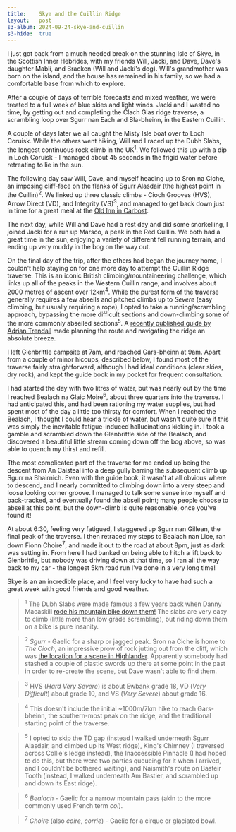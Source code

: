 ```yaml
---
title:    Skye and the Cuillin Ridge
layout:   post
s3-album: 2024-09-24-skye-and-cuillin
s3-hide:  true
---
```


I just got back from a much needed break on the stunning Isle of Skye, in the Scottish Inner Hebrides, with my friends Will, Jacki, and Dave, Dave's daughter Mabli, and Bracken (Will and Jacki's dog). Will's grandmother was born on the island, and the house has remained in his family, so we had a comfortable base from which to explore.

After a couple of days of terrible forecasts and mixed weather, we were treated to a full week of blue skies and light winds. Jacki and I wasted no time, by getting out and completing the Clach Glas ridge traverse, a scrambling loop over Sgurr nan Each and Bla-bheinn, in the Eastern Cuillin.

<div class="s3-strip" images=""> </div> <sup></sup>

A couple of days later we all caught the Misty Isle boat over to Loch Coruisk. While the others went hiking, Will and I raced up the Dubh Slabs, the longest continuous rock climb in the UK<sup>1</sup>.  We followed this up with a dip in Loch Coruisk - I managed about 45 seconds in the frigid water before retreating to lie in the sun.

<div class="s3-strip" images="dubh_1.jpg;dubh_2.jpg;dubh_3.jpg;dubh_4.jpg"> </div>

The following day saw Will, Dave, and myself heading up to Sron na Ciche, an imposing cliff-face on the flanks of Sgurr Alasdair (the highest point in the Cuillin)<sup>2</sup>. We linked up three classic climbs - Cioch Grooves (HVS), Arrow Direct (VD), and Integrity (VS)<sup>3</sup>, and managed to get back down just in time for a great meal at the [Old Inn in Carbost](https://theoldinnskye.co.uk/).

<div class="s3-strip" images="cioch_1.jpg;cioch_2.jpg;cioch_3.jpg;cioch_4.jpg"> </div>

The next day, while Will and Dave had a rest day and did some snorkelling, I joined Jacki for a run up Marsco, a peak in the Red Cuillin. We both had a great time in the sun, enjoying a variety of different fell running terrain, and ending up very muddy in the bog on the way out.

<div class="s3-strip" images="marsco_1.jpg;marsco_2.jpg;marsco_3.jpg"> </div>

On the final day of the trip, after the others had began the journey home, I couldn't help staying on for one more day to attempt the Cuillin Ridge traverse. This is an iconic British climbing/mountaineering challenge, which links up all of the peaks in the Western Cuillin range, and involves about 2000 metres of ascent over 12km<sup>4</sup>. While the purest form of the traverse generally requires a few abseils and pitched climbs up to _Severe_ (easy climbing, but usually requiring a rope), I opted to take a running/scrambling approach, bypassing the more difficult sections and down-climbing some of the more commonly abseiled sections<sup>5</sup>. A [recently published guide by Adrian Trendall](https://www.cicerone.co.uk/skyes-cuillin-ridge-traverse) made planning the route and navigating the ridge an absolute breeze.

I left Glenbrittle campsite at 7am, and reached Gars-bheinn at 9am. Apart from a couple of minor hiccups, described below, I found most of the traverse fairly straightforward, although I had ideal conditions (clear skies, dry rock), and kept the guide book in my pocket for frequent consultation.

<div class="s3-strip" images="ridge_1.jpg;ridge_2.jpg;ridge_3.jpg"> </div>

I had started the day with two litres of water, but was nearly out by the time I reached Bealach na Glaic Moire<sup>6</sup>, about three quarters into the traverse. I had anticipated this, and had been rationing my water supplies, but had spent most of the day a little too thirsty for comfort. When I reached the Bealach, I thought I could hear a trickle of water, but wasn't quite sure if this was simply the inevitable fatigue-induced hallucinations kicking in. I took a gamble and scrambled down the Glenbrittle side of the Bealach, and discovered a beautiful little stream coming down off the bog above, so was able to quench my thirst and refill.

<div class="s3-strip" images="ridge_4.jpg;ridge_5.jpg;ridge_6.jpg"> </div>

Tthe most complicated part of the traverse for me ended up being the descent from An Caisteal into a deep gully barring the subsequent climb up Sgurr na Bhairnich. Even with the guide book, it wasn't at all obvious where to descend, and I nearly committed to climbing down into a very steep and loose looking corner groove. I managed to talk some sense into myself and back-tracked, and eventually found the abseil point; many people choose to abseil at this point, but the down-climb is quite reasonable, once you've found it!

<div class="s3-strip" images="ridge_7.jpg;ridge_8.jpg;ridge_9.jpg"> </div>

At about 6:30, feeling very fatigued, I staggered up Sgurr nan Gillean, the final peak of the traverse. I then retraced my steps to Bealach nan Lice, ran down Fionn Choire<sup>7</sup>, and made it out to the road at about 8pm, just as dark was setting in. From here I had banked on being able to hitch a lift back to Glenbrittle, but nobody was driving down at that time, so I ran all the way back to my car - the longest 5km road run I've done in a very long time!

<div class="s3-strip" images="ridge_4.jpg;ridge_5.jpg;ridge_6.jpg"> </div>


Skye is an an incredible place, and I feel very lucky to have had such a great week with good friends and good weather.


> <sup>1</sup> The Dubh Slabs were made famous a few years back when Danny Macaskill [rode his mountain bike down them!](https://www.youtube.com/watch?v=4Ym2F-tHdkk) The slabs are very easy to climb (little more than low grade scrambling), but riding down them on a bike is pure insanity.

> <sup>2</sup> _Sgurr_ - Gaelic for a sharp or jagged peak. Sron na Ciche is home to _The Cioch_, an impressive prow of rock jutting out from the cliff, which was [the location for a scene in Highlander](https://www.youtube.com/watch?v=Uy6hpCVIgo8). Apparently somebody had stashed a couple of plastic swords up there at some point in the past in order to re-create the scene, but Dave wasn't able to find them.

> <sup>3</sup> HVS (_Hard Very Severe_) is about Ewbank grade 18, VD (_Very Difficult_) about grade 10, and VS (_Very Severe_) about grade 16.

> <sup>4</sup> This doesn't include the initial ~1000m/7km hike to reach Gars-bheinn, the southern-most peak on the ridge, and the traditional starting point of the traverse.

> <sup>5</sup> I opted to skip the TD gap (instead I walked underneath Sgurr Alasdair, and climbed up its West ridge), King's Chimney (I traversed across Collie's ledge instead), the Inaccessible Pinnacle (I had hoped to do this, but there were two parties queueing for it when I arrived, and I couldn't be bothered waiting), and Naismith's route on Basteir Tooth (instead, I walked underneath Am Bastier, and scrambled up and down its East ridge).

> <sup>6</sup> _Bealach_ - Gaelic for a narrow mountain pass (akin to the more commonly used French term _col_).

> <sup>7</sup> _Choire_ (also _coire_, _corrie_) - Gaelic for a cirque or glaciated bowl.
